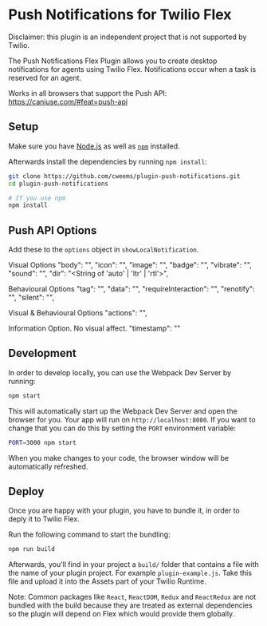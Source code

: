 # Push Notifications for Twilio Flex

Disclaimer: this plugin is an independent project that is not supported by Twilio.

The Push Notifications Flex Plugin allows you to create desktop notifications for agents using Twilio Flex. Notifications occur when a task is reserved for an agent.

Works in all browsers that support the Push API: https://caniuse.com/#feat=push-api

## Setup

Make sure you have [Node.js](https://nodejs.org) as well as [`npm`](https://npmjs.com) installed.

Afterwards install the dependencies by running `npm install`:

```bash
git clone https://github.com/cweems/plugin-push-notifications.git
cd plugin-push-notifications

# If you use npm
npm install
```

## Push API Options
Add these to the `options` object in `showLocalNotification`.

Visual Options
"body": "<String>",
"icon": "<URL String>",
"image": "<URL String>",
"badge": "<URL String>",
"vibrate": "<Array of Integers>",
"sound": "<URL String>",
"dir": "<String of 'auto' | 'ltr' | 'rtl'>",

Behavioural Options
"tag": "<String>",
"data": "<Anything>",
"requireInteraction": "<boolean>",
"renotify": "<Boolean>",
"silent": "<Boolean>",

Visual & Behavioural Options
"actions": "<Array of Strings>",

Information Option. No visual affect.
"timestamp": "<Long>"

## Development

In order to develop locally, you can use the Webpack Dev Server by running:

```bash
npm start
```

This will automatically start up the Webpack Dev Server and open the browser for you. Your app will run on `http://localhost:8080`. If you want to change that you can do this by setting the `PORT` environment variable:

```bash
PORT=3000 npm start
```

When you make changes to your code, the browser window will be automatically refreshed.

## Deploy

Once you are happy with your plugin, you have to bundle it, in order to deply it to Twilio Flex.

Run the following command to start the bundling:

```bash
npm run build
```

Afterwards, you'll find in your project a `build/` folder that contains a file with the name of your plugin project. For example `plugin-example.js`. Take this file and upload it into the Assets part of your Twilio Runtime.

Note: Common packages like `React`, `ReactDOM`, `Redux` and `ReactRedux` are not bundled with the build because they are treated as external dependencies so the plugin will depend on Flex which would provide them globally.
